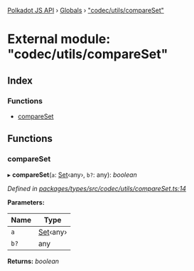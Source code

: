 [Polkadot JS API](../README.md) › [Globals](../globals.md) › ["codec/utils/compareSet"](_codec_utils_compareset_.md)

# External module: "codec/utils/compareSet"

## Index

### Functions

* [compareSet](_codec_utils_compareset_.md#compareset)

## Functions

###  compareSet

▸ **compareSet**(`a`: [Set](../classes/_codec_btreeset_.btreeset.md#static-set)‹any›, `b?`: any): *boolean*

*Defined in [packages/types/src/codec/utils/compareSet.ts:14](https://github.com/polkadot-js/api/blob/94608b0c3/packages/types/src/codec/utils/compareSet.ts#L14)*

**Parameters:**

Name | Type |
------ | ------ |
`a` | [Set](../classes/_codec_btreeset_.btreeset.md#static-set)‹any› |
`b?` | any |

**Returns:** *boolean*
